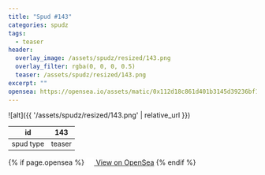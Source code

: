 ```yaml
---
title: "Spud #143"
categories: spudz
tags:
  - teaser
header:
  overlay_image: /assets/spudz/resized/143.png
  overlay_filter: rgba(0, 0, 0, 0.5)
  teaser: /assets/spudz/resized/143.png
excerpt: ""
opensea: https://opensea.io/assets/matic/0x112d18c861d401b3145d39236bf149f01e18beed/143
---
```

![alt]({{ '/assets/spudz/resized/143.png' | relative_url }})

| id | 143 |
|-|-|
| spud type | teaser |

{% if page.opensea %}
<a href="{{page.opensea}}" class="btn btn--info" onclick="window.open(this.href, '_blank'); return false;"><img src="/assets/images/opensea.svg" width="16px"><span>  View on OpenSea</span></a>
{% endif %}
